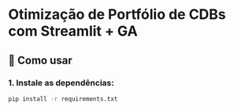 # Otimização de Portfólio de CDBs com Streamlit + GA

## 📌 Como usar

### 1. Instale as dependências:

```bash
pip install -r requirements.txt
